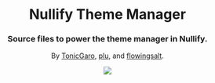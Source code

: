 <h1 align="center">Nullify Theme Manager</h1>
<h3 align="center">Source files to power the theme manager in Nullify.</h3>
<p align="center">By <a href="https://github.com/TonicGaro">TonicGaro</a>, <a href="https://github.com/sysplu">plu</a>, and <a href="https://github.com/flowingsalt">flowingsalt</a>.

<p align="center">
        <a href="https://discord.gg/nullify">
	       <img src="https://img.shields.io/discord/1075550021291872307?label=discord&logo=discord">
        </a>
